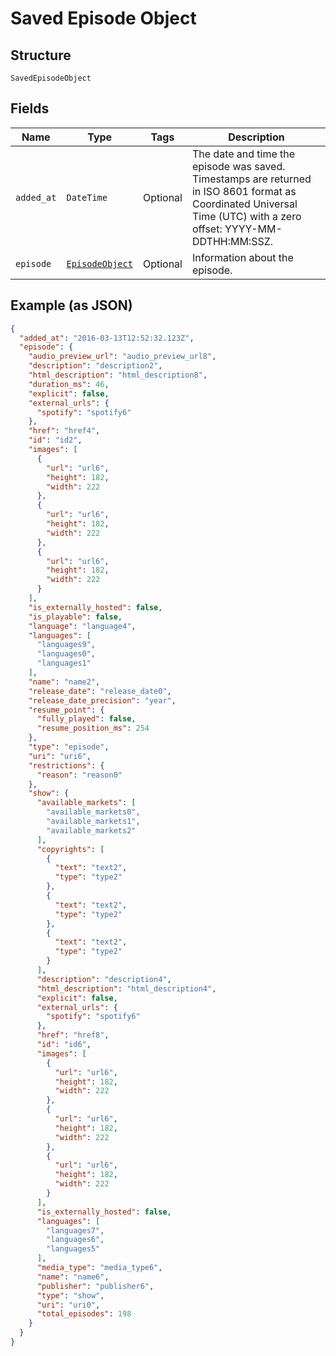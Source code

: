 
# Saved Episode Object

## Structure

`SavedEpisodeObject`

## Fields

| Name | Type | Tags | Description |
|  --- | --- | --- | --- |
| `added_at` | `DateTime` | Optional | The date and time the episode was saved.<br>Timestamps are returned in ISO 8601 format as Coordinated Universal Time (UTC) with a zero offset: YYYY-MM-DDTHH:MM:SSZ. |
| `episode` | [`EpisodeObject`](../../doc/models/episode-object.md) | Optional | Information about the episode. |

## Example (as JSON)

```json
{
  "added_at": "2016-03-13T12:52:32.123Z",
  "episode": {
    "audio_preview_url": "audio_preview_url8",
    "description": "description2",
    "html_description": "html_description8",
    "duration_ms": 46,
    "explicit": false,
    "external_urls": {
      "spotify": "spotify6"
    },
    "href": "href4",
    "id": "id2",
    "images": [
      {
        "url": "url6",
        "height": 182,
        "width": 222
      },
      {
        "url": "url6",
        "height": 182,
        "width": 222
      },
      {
        "url": "url6",
        "height": 182,
        "width": 222
      }
    ],
    "is_externally_hosted": false,
    "is_playable": false,
    "language": "language4",
    "languages": [
      "languages9",
      "languages0",
      "languages1"
    ],
    "name": "name2",
    "release_date": "release_date0",
    "release_date_precision": "year",
    "resume_point": {
      "fully_played": false,
      "resume_position_ms": 254
    },
    "type": "episode",
    "uri": "uri6",
    "restrictions": {
      "reason": "reason0"
    },
    "show": {
      "available_markets": [
        "available_markets0",
        "available_markets1",
        "available_markets2"
      ],
      "copyrights": [
        {
          "text": "text2",
          "type": "type2"
        },
        {
          "text": "text2",
          "type": "type2"
        },
        {
          "text": "text2",
          "type": "type2"
        }
      ],
      "description": "description4",
      "html_description": "html_description4",
      "explicit": false,
      "external_urls": {
        "spotify": "spotify6"
      },
      "href": "href8",
      "id": "id6",
      "images": [
        {
          "url": "url6",
          "height": 182,
          "width": 222
        },
        {
          "url": "url6",
          "height": 182,
          "width": 222
        },
        {
          "url": "url6",
          "height": 182,
          "width": 222
        }
      ],
      "is_externally_hosted": false,
      "languages": [
        "languages7",
        "languages6",
        "languages5"
      ],
      "media_type": "media_type6",
      "name": "name6",
      "publisher": "publisher6",
      "type": "show",
      "uri": "uri0",
      "total_episodes": 198
    }
  }
}
```

